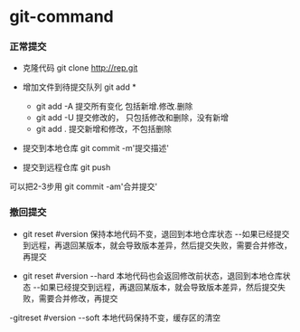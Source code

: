 # git-command

### 正常提交
- 克隆代码 git clone http://rep.git

- 增加文件到待提交队列 git add * 
    - git add -A 提交所有变化 包括新增.修改.删除
    - git add -U  提交修改的， 只包括修改和删除，没有新增
    - git add .  提交新增和修改，不包括删除
- 提交到本地仓库 git commit -m'提交描述'

- 提交到远程仓库 git push

可以把2-3步用 git commit -am'合并提交'

### 撤回提交

- git reset #version 保持本地代码不变，退回到本地仓库状态 --如果已经提交到远程，再退回某版本，就会导致版本差异，然后提交失败，需要合并修改，再提交

- git reset #version --hard 本地代码也会返回修改前状态，退回到本地仓库状态 --如果已经提交到远程，再退回某版本，就会导致版本差异，然后提交失败，需要合并修改，再提交

-gitreset #version --soft 本地代码保持不变，缓存区的清空